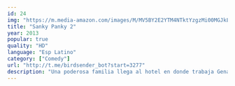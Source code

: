 ```yaml
---
id: 24
img: "https://m.media-amazon.com/images/M/MV5BY2E2YTM4NTktYzgzMi00MGJkLWFlNmUtMzRiZmE2NmI3MGNjXkEyXkFqcGdeQXVyMTEwNDEzMzUx._V1_SX300.jpg"
title: "Sanky Panky 2"
year: 2013
popular: true
quality: "HD"
language: "Esp Latino"
category: ["Comedy"]
url: "http://t.me/birdsender_bot?start=3277"
description: "Una poderosa familia llega al hotel en donde trabaja Genaro y es él quien debe encargarse de su entretenimiento. Su vida se complica con el regreso de Marta, pues aparentemente le tiene una gran sorpresa."
---
```

